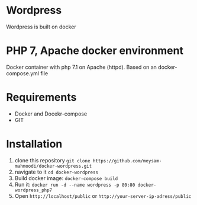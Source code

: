 # Wordpress
Wordpress is built on docker

# PHP 7, Apache docker environment
Docker container with php 7.1 on Apache (httpd). Based on an docker-compose.yml file

# Requirements
- Docker and Docekr-compose
- GIT

# Installation
1. clone this repository `git clone https://github.com/meysam-mahmoodi/docker-wordpress.git`
2. navigate to it `cd docker-wordpress`
3. Build docker image: `docker-compose build`
4. Run it: `docker run -d --name wordpress -p 80:80 docker-wordpress_php7`
5. Open `http://localhost/public` or `http://your-server-ip-adress/public`

